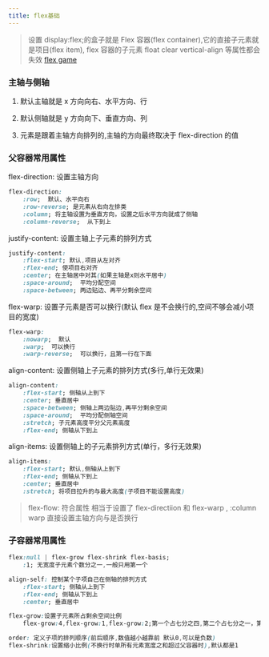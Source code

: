 ```yaml
---
title: flex基础
---
```


> 设置 display:flex;的盒子就是 Flex 容器(flex container),它的直接子元素就是项目(flex item), flex 容器的子元素 float clear vertical-align 等属性都会失效
[flex game](http://flexboxfroggy.com/)
### 主轴与侧轴

1. 默认主轴就是 x 方向向右、水平方向、行

2. 默认侧轴就是 y 方向向下、垂直方向、列

3. 元素是跟着主轴方向排列的,主轴的方向最终取决于 flex-direction 的值

### 父容器常用属性

flex-direction: 设置主轴方向

```css
flex-direction:
    :row;  默认、水平向右
    :row-reverse; 是元素从右向左排类
    :column; 将主轴设置为垂直方向，设置之后水平方向就成了侧轴
    :column-reverse;  从下到上
```

justify-content: 设置主轴上子元素的排列方式

```css
justify-content:
    :flex-start; 默认,项目从左对齐
    :flex-end; 使项目右对齐
    :center; 在主轴居中对其(如果主轴是x则水平居中)
    :space-around;  平均分配空间
    :space-between; 两边贴边、再平分剩余空间
```

flex-warp: 设置子元素是否可以换行(默认 flex 是不会换行的,空间不够会减小项目的宽度)

```css
flex-warp:
    :nowarp;  默认
    :warp;  可以换行
    :warp-reverse;  可以换行，且第一行在下面
```

align-content: 设置侧轴上子元素的排列方式(多行,单行无效果)

```css
align-content:
    :flex-start; 侧轴从上到下
    :center; 垂直居中
    :space-between; 侧轴上两边贴边,再平分剩余空间
    :space-around;  平均分配侧轴空间
    :stretch; 子元素高度平分父元素高度
    :flex-end; 侧轴从下到上
```

align-items: 设置侧轴上的子元素排列方式(单行，多行无效果)

```css
align-items:
    :flex-start; 默认,侧轴从上到下
    :flex-end; 侧轴从下到上
    :center; 垂直居中
    :stretch; 将项目拉升的与最大高度(子项目不能设置高度)
```

> flex-flow: 符合属性 相当于设置了 flex-directiion 和 flex-warp , :column warp 直接设置主轴方向与是否换行

### 子容器常用属性

```css
flex:null | flex-grow flex-shrink flex-basis;
	:1; 无宽度子元素个数分之一,一般只用第一个

align-self: 控制某个子项自己在侧轴的排列方式
    :flex-start; 侧轴从上到下
    :flex-end; 侧轴从下到上
    :center; 垂直居中

flex-grow:设置子元素所占剩余空间比例
	flex-grow:4,flex-grow:1,flex-grow:2;第一个占七分之四,第二个占七分之一，第三个占七分之二

order: 定义子项的排列顺序(前后顺序,数值越小越靠前 默认0,可以是负数)
flex-shrink:设置缩小比例(不换行时单所有元素宽度之和超过父容器时),默认都是1
```

<!--  <iframe
 height='350px'
 width='100%'
 src="http://mctool.wangmingchang.com/index/jspay/dashang">
 </iframe> -->
